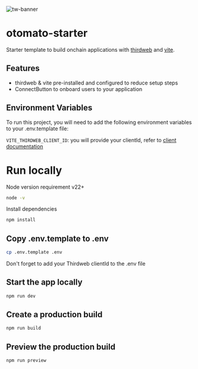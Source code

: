 ![tw-banner](https://canny-assets.io/icons/372194e903a8c686d55b27994218c763.png)

# otomato-starter

Starter template to build onchain applications with [thirdweb](https://thirdweb.com) and [vite](https://vitejs.dev/).

## Features

- thirdweb & vite pre-installed and configured to reduce setup steps
- ConnectButton to onboard users to your application

## Environment Variables

To run this project, you will need to add the following environment variables to your .env.template file:

`VITE_THIRDWEB_CLIENT_ID`: you will provide your clientId, refer to [client documentation](https://portal.thirdweb.com/typescript/v5/client)

# Run locally

Node version requirement v22+

```bash
node -v
```

Install dependencies

```bash
npm install
```

## Copy .env.template to .env

```bash
cp .env.template .env
```

Don't forget to add your Thirdweb clientId to the .env file

## Start the app locally

```bash
npm run dev
```

## Create a production build

```bash
npm run build
```

## Preview the production build

```bash
npm run preview
```
